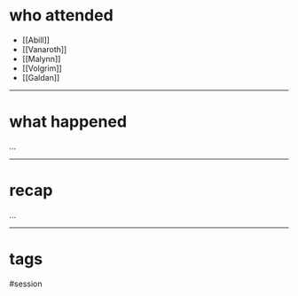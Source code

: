 # who attended

- [[Abill]]
- [[Vanaroth]]
- [[Malynn]]
- [[Volgrim]]
- [[Galdan]]

---
# what happened

...

---
# recap

...

---
# tags

#session